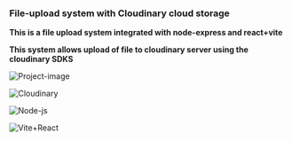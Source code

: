 ### File-upload system with Cloudinary cloud storage

**This is a file upload system integrated with node-express and react+vite**

**This system allows upload of file to cloudinary server using the cloudinary SDKS**

![Project-image](http://res.cloudinary.com/drwsapqqo/image/upload/v1677663956/e5dmnrcgidndrgmp7mdv.png)

![Cloudinary](https://cdn.worldvectorlogo.com/logos/cloudinary-1.svg)

![Node-js](https://cdn.worldvectorlogo.com/logos/nodejs.svg)

![Vite+React](https://cdn.worldvectorlogo.com/logos/vitejs.svg)